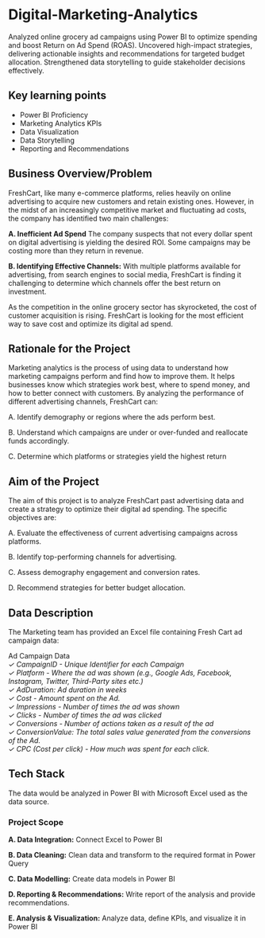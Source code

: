 # Digital-Marketing-Analytics
Analyzed online grocery ad campaigns using Power BI to optimize spending and boost Return on Ad Spend (ROAS). Uncovered high-impact strategies, delivering actionable insights and recommendations for targeted budget allocation. Strengthened data storytelling to guide stakeholder decisions effectively.

## Key learning points
- Power BI Proficiency
- Marketing Analytics KPIs
- Data Visualization
- Data Storytelling
- Reporting and Recommendations


## Business Overview/Problem
FreshCart, like many e-commerce platforms, relies heavily on online advertising to acquire new customers and retain existing ones. However, in the midst of an increasingly competitive market and fluctuating ad costs, the company has identified two main challenges:
 
**A. Inefficient Ad Spend** The company suspects that not every dollar spent on digital advertising is yielding the desired ROI. Some campaigns may be costing more than they return in revenue.
 
**B. Identifying Effective Channels:** With multiple platforms available for advertising, from search engines to social media, FreshCart is finding it challenging to determine which channels offer the best return on investment.
 
As the competition in the online grocery sector has skyrocketed, the cost of customer acquisition is rising. FreshCart is looking for the most efficient way to save cost and optimize its digital ad spend.


## Rationale for the Project
Marketing analytics is the process of using data to understand how marketing campaigns perform and find how to improve them. It helps businesses know which strategies work best, where to spend money, and how to better connect with customers.
By analyzing the performance of different advertising channels, FreshCart can:
 
A. Identify demography or regions where the ads perform best.
 
B. Understand which campaigns are under or over-funded and reallocate funds accordingly.
 
C. Determine which platforms or strategies yield the highest return


## Aim of the Project
The aim of this project is to analyze FreshCart past advertising data and create a strategy to optimize their digital ad spending. The specific objectives are:
 
A. Evaluate the effectiveness of current advertising campaigns across platforms.
 
B. Identify top-performing channels for advertising.
 
C. Assess demography engagement and conversion rates.
 
D. Recommend strategies for better budget allocation.


## Data Description
The Marketing team has provided an Excel file containing Fresh Cart ad campaign data: 
 
Ad Campaign Data     
_✓ CampaignID - Unique Identifier for each Campaign_     
_✓ Platform - Where the ad was shown (e.g., Google Ads, Facebook, Instagram, Twitter, Third-Party sites etc.)_    
_✓ AdDuration: Ad duration in weeks_     
_✓ Cost - Amount spent on the Ad._    
_✓ Impressions - Number of times the ad was shown_    
_✓ Clicks - Number of times the ad was clicked_       
_✓ Conversions - Number of actions taken as a result of the ad_     
_✓ ConversionValue: The total sales value generated from the conversions of the Ad._     
_✓ CPC (Cost per click) - How much was spent for each click._     


## Tech Stack
The data would be analyzed in Power BI with Microsoft Excel used as the data source.

### Project Scope
**A. Data Integration:** Connect Excel to Power BI
 
**B. Data Cleaning:** Clean data and transform to the required format in Power Query
 
**C. Data Modelling:** Create data models in Power BI
 
**D. Reporting & Recommendations:** Write report of the analysis and provide recommendations.
 
**E. Analysis & Visualization:** Analyze data, define KPIs, and visualize it in Power BI
